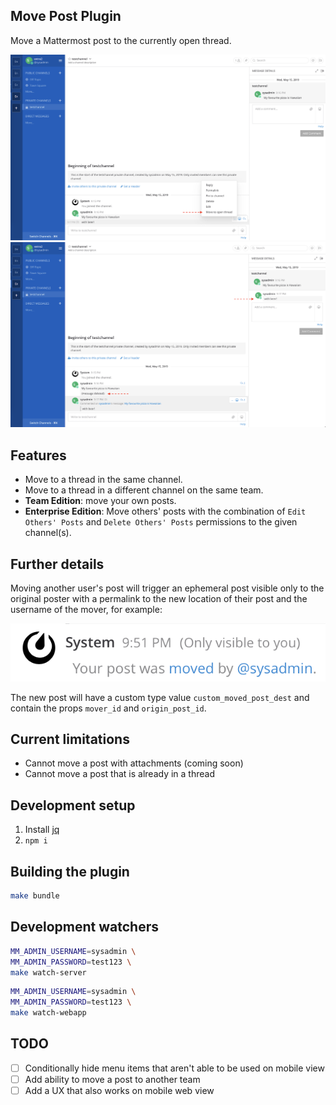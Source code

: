 Move Post Plugin
---

Move a Mattermost post to the currently open thread. 

![before](before-move.png "Before Move")
![after](after-move.png "After Move")

## Features

* Move to a thread in the same channel.
* Move to a thread in a different channel on the same team.
* **Team Edition**: move your own posts.
* **Enterprise Edition**: Move others' posts with the combination of `Edit Others' Posts` and `Delete Others' Posts` permissions to the given channel(s).

## Further details

Moving another user's post will trigger an ephemeral post visible only to the original poster with a permalink to the new location of their post and the username of the mover, for example:

![ephemeral-post](ephemeral-post.png "Ephemeral post")

The new post will have a custom type value `custom_moved_post_dest` and contain the props `mover_id` and `origin_post_id`.

## Current limitations

* Cannot move a post with attachments (coming soon)
* Cannot move a post that is already in a thread

## Development setup

1) Install [jq](https://stedolan.github.io/jq/)
2) `npm i`

## Building the plugin

```bash
make bundle
```

## Development watchers

```bash
MM_ADMIN_USERNAME=sysadmin \
MM_ADMIN_PASSWORD=test123 \
make watch-server
```

```bash
MM_ADMIN_USERNAME=sysadmin \
MM_ADMIN_PASSWORD=test123 \
make watch-webapp
```

## TODO

- [ ] Conditionally hide menu items that aren't able to be used on mobile view
- [ ] Add ability to move a post to another team
- [ ] Add a UX that also works on mobile web view
